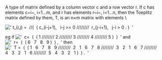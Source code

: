 A type of matrix defined by a column vector c and a row vector r. If c
has elements c~i~, i=1...m, and r has elements r~i~, i=1...n, then the
Toeplitz matrix defined by them, T, is an n×m matrix with elements \\

![' t\_(i,j) =  //(  ( c\_(i-j+1),   i-j \>= 0 ////////  r\_(j-i+1),   j-i \> 0 . )  '](../dictionary/equation_images/1326.1..png)

eg if
!['  c=  (  ( 1 //////// 2 //////// 3 //////// 4 //////// 5 )  )  '](../dictionary/equation_images/1326.2..png)
and
!['  r=  (  ( 6   7   8   9 )  ) ,  '](../dictionary/equation_images/1326.3..png)
then
!['  T =  (  ( 1   6   7   8   9 ////////  2   1   6   7   8 ////////  3   2   1   6   7 ////////  4   3   2   1   6 ////////  5   4   3   2   1 )  ) .  '](../dictionary/equation_images/1326.4..png)
